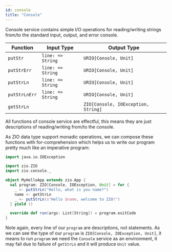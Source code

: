 ```yaml
---
id: console
title: "Console"
---
```


Console service contains simple I/O operations for reading/writing strings from/to the standard input, output, and error console.

| Function      | Input Type        | Output Type                         |
|---------------|-------------------|-------------------------------------|
| `putStr`      | `line: => String` | `URIO[Console, Unit]`               |
| `putStrErr`   | `line: => String` | `URIO[Console, Unit]`               |
| `putStrLn`    | `line: => String` | `URIO[Console, Unit]`               |
| `putStrLnErr` | `line: => String` | `URIO[Console, Unit]`               |
| `getStrLn`    |                   | `ZIO[Console, IOException, String]` |

All functions of console service are effectful, this means they are just descriptions of reading/writing from/to the console. 

As ZIO data type support monadic operations, we can compose these functions with for-comprehension which helps us to write our program pretty much like an imperative program:

```scala mdoc:silent
import java.io.IOException

import zio.ZIO
import zio.console._

object MyHelloApp extends zio.App {
  val program: ZIO[Console, IOException, Unit] = for {
    _ <- putStrLn("Hello, what is you name?")
    name <- getStrLn
    _ <- putStrLn(s"Hello $name, welcome to ZIO!")
  } yield ()

  override def run(args: List[String]) = program.exitCode
}
```

Note again, every line of our `program` are descriptions, not statements. As we can see the type of our `program` is `ZIO[Console, IOException, Unit]`, it means to run `program` we need the `Console` service as an environment, it may fail due to failure of `getStrLn` and it will produce `Unit` value.
